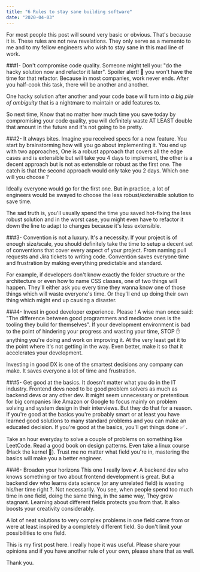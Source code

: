 ```yaml
---
title: "6 Rules to stay sane building software"
date: "2020-04-03"
---
```


For most people this post will sound very basic or obvious. That's because it is. These rules are not new revelations. They only serve as a memento to me and to my fellow engineers who wish to stay sane in this mad line of work.

###1- Don't compromise code quality.
Someone might tell you: "do the hacky solution now and refactor it later". Spoiler alert! 🚨 you won't have the time for that refactor. Because in most companies, work never ends. After you half-cook this task, there will be another and another.

One hacky solution after another and your code base will turn into _a big pile of ambiguity_ that is a nightmare to maintain or add features to.

So next time, Know that no matter how much time you save today by compromising your code quality, you will definitely waste AT LEAST double that amount in the future and it's not going to be pretty.

###2- It always bites.
Imagine you received specs for a new feature. You start by brainstorming how will you go about implementing it. You end up with two approaches, One is a robust approach that covers all the edge cases and is extensible but will take you 4 days to implement, the other is a decent approach but is not as extensible or robust as the first one. The catch is that the second approach would only take you 2 days. Which one will you choose ?

Ideally everyone would go for the first one. But in practice, a lot of engineers would be swayed to choose the less robust/extensible solution to save time.

The sad truth is, you'll usually spend the time you saved hot-fixing the less robust solution and in the worst case, you might even have to refactor it down the line to adapt to changes because it's less extensible.

###3- Convention is not a luxury. It's a necessity.
If your project is of enough size/scale, you should definitely take the time to setup a decent set of conventions that cover every aspect of your project. From naming pull requests and Jira tickets to writing code. Convention saves everyone time and frustration by making everything predictable and standard.

For example, if developers don't know exactly the folder structure or the architecture or even how to name CSS classes, one of two things will happen. They'll either ask you every time they wanna know one of those things which will waste everyone's time. Or they'll end up doing their own thing which might end up causing a disaster.

###4- Invest in good developer experience. Please !
A wise man once said: "The difference between good programmers and mediocre ones is the tooling they build for themselves". If your development environment is bad to the point of hindering your progress and wasting your time, STOP ✋ anything you're doing and work on improving it. At the very least get it to the point where it's not getting in the way. Even better, make it so that it accelerates your development.

Investing in good DX is one of the smartest decisions any company can make. It saves everyone a lot of time and frustration.

###5- Get good at the basics.
It doesn't matter what you do in the IT industry. Frontend devs need to be good problem solvers as much as backend devs or any other dev. It might seem unnecessary or pretentious for big companies like Amazon or Google to focus mainly on problem solving and system design in their interviews. But they do that for a reason. If you're good at the basics you're probably smart or at least you have learned good solutions to many standard problems and you can make an educated decision. If you're good at the basics, you'll get things done ✅ .

Take an hour everyday to solve a couple of problems on something like LeetCode. Read a good book on design patterns. Even take a linux course (Hack the kernel 💪). Trust me no matter what field you're in, mastering the basics will make you a better engineer.

###6- Broaden your horizons
This one I really love 💕. A backend dev who knows something or two about frontend development is great. But a backend dev who learns data science (or any unrelated field) is wasting his/her time right ?. Not necessarily. You see, when people spend too much time in one field, doing the same thing, in the same way, They grow stagnant. Learning about different fields protects you from that. It also boosts your creativity considerably.

A lot of neat solutions to very complex problems in one field came from or were at least inspired by a completely different field. So don't limit your possibilities to one field.

This is my first post here. I really hope it was useful. Please share your opinions and if you have another rule of your own, please share that as well.

Thank you.
